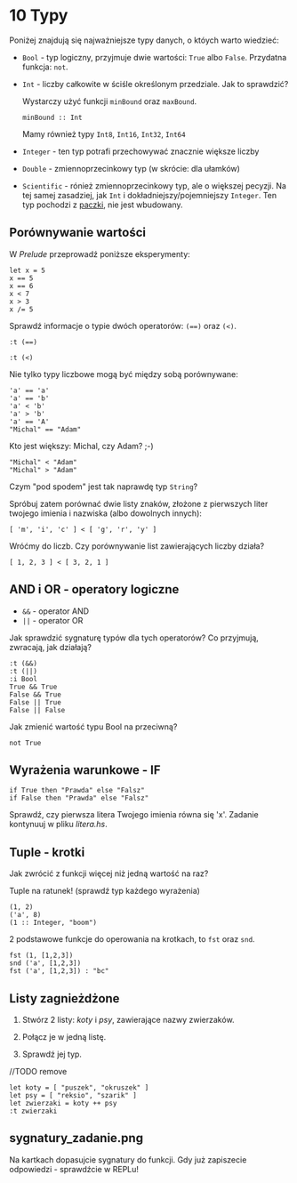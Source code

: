 
# 10 Typy

Poniżej znajdują się najważniejsze typy danych, o któych warto wiedzieć:

-   `Bool` - typ logiczny, przyjmuje dwie wartości: `True` albo `False`. Przydatna funkcja: `not`.

-   `Int` - liczby całkowite w ściśle określonym przedziale. Jak to sprawdzić?

    Wystarczy użyć funkcji `minBound` oraz `maxBound`.
    
        minBound :: Int
        
    Mamy również typy `Int8`, `Int16`, `Int32`, `Int64`
    
-   `Integer` - ten typ potrafi przechowywać znacznie większe liczby

-   `Double` - zmiennoprzecinkowy typ (w skrócie: dla ułamków)

-   `Scientific` - rónież zmiennoprzecinkowy typ, ale o większej pecyzji. Na tej samej zasadziej, jak `Int` i dokładniejszy/pojemniejszy `Integer`. Ten typ pochodzi z [paczki](https://hackage.haskell.org/package/scientific), nie jest wbudowany.

## Porównywanie wartości

W *Prelude* przeprowadź poniższe eksperymenty:

    let x = 5
    x == 5
    x == 6
    x < 7
    x > 3
    x /= 5

Sprawdź informacje o typie dwóch operatorów: `(==)` oraz `(<)`.

    :t (==)

    :t (<)

Nie tylko typy liczbowe mogą być między sobą porównywane:

    'a' == 'a'
    'a' == 'b'
    'a' < 'b'
    'a' > 'b'
    'a' == 'A'
    "Michal" == "Adam"

Kto jest większy: Michal, czy Adam? ;-)

    "Michal" < "Adam"
    "Michal" > "Adam"

Czym "pod spodem" jest tak naprawdę typ `String`?

Spróbuj zatem porównać dwie listy znaków, złożone z pierwszych liter twojego imienia i nazwiska (albo dowolnych innych):

    [ 'm', 'i', 'c' ] < [ 'g', 'r', 'y' ]

Wróćmy do liczb. Czy porównywanie list zawierających liczby działa?

    [ 1, 2, 3 ] < [ 3, 2, 1 ]


## AND i OR - operatory logiczne

- `&&` - operator AND
- `||` - operator OR

Jak sprawdzić sygnaturę typów dla tych operatorów?
Co przyjmują, zwracają, jak działają?

    :t (&&)
    :t (||)
    :i Bool
    True && True
    False && True
    False || True
    False || False

Jak zmienić wartość typu Bool na przeciwną?

    not True

## Wyrażenia warunkowe - IF

    if True then "Prawda" else "Falsz"
    if False then "Prawda" else "Falsz"

Sprawdź, czy pierwsza litera Twojego imienia równa się 'x'. Zadanie kontynuuj w pliku *litera.hs*.

## Tuple - krotki

Jak zwrócić z funkcji więcej niż jedną wartość na raz?

Tuple na ratunek! (sprawdź typ każdego wyrażenia)

    (1, 2)
    ('a', 8)
    (1 :: Integer, "boom")

2 podstawowe funkcje do operowania na krotkach, to `fst` oraz `snd`.

    fst (1, [1,2,3])
    snd ('a', [1,2,3])
    fst ('a', [1,2,3]) : "bc"


## Listy zagnieżdżone

1. Stwórz 2 listy: *koty* i *psy*, zawierające nazwy zwierzaków.

2. Połącz je w jedną listę.

3. Sprawdź jej typ.

//TODO remove

    let koty = [ "puszek", "okruszek" ]
    let psy = [ "reksio", "szarik" ]
    let zwierzaki = koty ++ psy
    :t zwierzaki


## sygnatury_zadanie.png

Na kartkach dopasujcie sygnatury do funkcji.
Gdy już zapiszecie odpowiedzi - sprawdźcie w REPLu!
